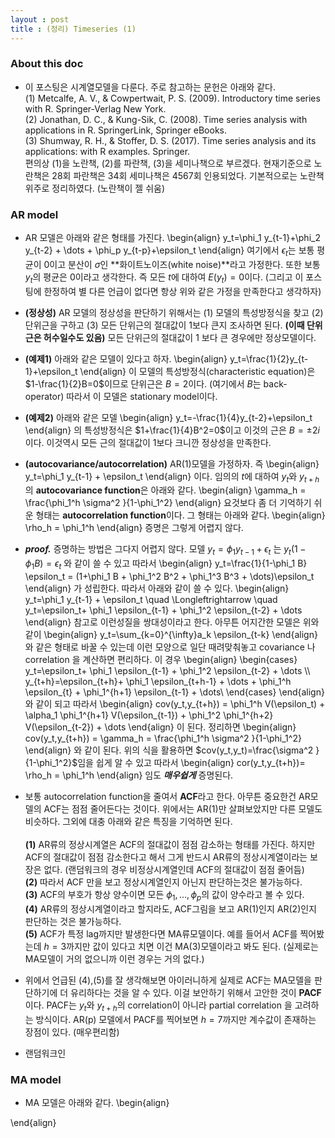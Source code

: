```yaml
---
layout : post 
title : (정리) Timeseries (1)
---
```


### About this doc 

- 이 포스팅은 시계열모델을 다룬다. 주로 참고하는 문헌은 아래와 같다. <br/>
(1) Metcalfe, A. V., & Cowpertwait, P. S. (2009). Introductory time series with R. Springer-Verlag New York. <br/>
(2) Jonathan, D. C., & Kung-Sik, C. (2008). Time series analysis with applications in R. SpringerLink, Springer eBooks. <br/>
(3) Shumway, R. H., & Stoffer, D. S. (2017). Time series analysis and its applications: with R examples. Springer. <br/>
편의상 (1)을 노란책, (2)를 파란책, (3)을 세미나책으로 부르겠다. 현재기준으로 노란책은 28회 파란책은 34회 세미나책은 4567회 인용되었다. 기본적으로는 노란책위주로 정리하였다. (노란책이 젤 쉬움) 

### AR model
- AR 모델은 아래와 같은 형태를 가진다. 
\begin{align}
y_t=\phi_1 y_{t-1}+\phi_2 y_{t-2} + \dots + \phi_p y_{t-p}+\epsilon_t 
\end{align}
여기에서 $\epsilon_t$는 보통 평균이 $0$이고 분산이 $\sigma$인 **화이트노이즈(white noise)**라고 가정한다. 또한 보통 $y_t$의 평균은 $0$이라고 생각한다. 즉 모든 $t$에 대하여 $E(y_t)=0$이다. (그리고 이 포스팅에 한정하여 별 다른 언급이 없다면 항상 위와 같은 가정을 만족한다고 생각하자) 

- **(정상성)** AR 모델의 정상성을 판단하기 위해서는 (1) 모델의 특성방정식을 찾고 (2) 단위근을 구하고 (3) 모든 단위근의 절대값이 $1$보다 큰지 조사하면 된다. **(이때 단위근은 허수일수도 있음)** 모든 단위근의 절대값이 $1$ 보다 큰 경우에만 정상모델이다. 

- **(예제1)** 아래와 같은 모델이 있다고 하자. 
\begin{align}
y_t=\frac{1}{2}y_{t-1}+\epsilon_t
\end{align}
이 모델의 특성방정식(characteristic equation)은 $1-\frac{1}{2}B=0$이므로 단위근은 $B=2$이다. (여기에서 $B$는 back-operator) 따라서 이 모델은 stationary model이다. 

- **(예제2)** 아래와 같은 모델
\begin{align}
y_t=-\frac{1}{4}y_{t-2}+\epsilon_t
\end{align}
의 특성방정식은 $1+\frac{1}{4}B^2=0$이고 이것의 근은 $B=\pm 2i$이다. 이것역시 모든 근의 절대값이 $1$보다 크니깐 정상성을 만족한다. 

- **(autocovariance/autocorrelation)** AR(1)모델을 가정하자. 즉 
\begin{align}
y_t=\phi_1 y_{t-1} + \epsilon_t 
\end{align}
이다. 임의의 $t$에 대하여 $y_t$와 $y_{t+h}$의 **autocovariance function**은 아래와 같다. 
\begin{align}
\gamma_h = \frac{\phi_1^h \sigma^2 }{1-\phi_1^2}
\end{align}
요것보다 좀 더 기억하기 쉬운 형태는 **autocorrelation function**이다. 그 형태는 아래와 같다. 
\begin{align}
\rho_h = \phi_1^h
\end{align}
증명은 그렇게 어렵지 않다. 

- ***proof.*** 증명하는 방법은 그다지 어렵지 않다. 모델 $y_t=\phi_1 y_{t-1} + \epsilon_t$ 는 
$y_t(1-\phi_1 B)=\epsilon_t$ 와 같이 쓸 수 있고 따라서 
\begin{align}
y_t=\frac{1}{1-\phi_1 B} \epsilon_t = (1+\phi_1 B + \phi_1^2 B^2 + \phi_1^3 B^3 + \dots)\epsilon_t 
\end{align}
가 성립한다. 따라서 아래와 같이 쓸 수 있다. 
\begin{align}
y_t=\phi_1 y_{t-1} + \epsilon_t \quad \Longleftrightarrow  \quad y_t=\epsilon_t+ \phi_1 \epsilon_{t-1} + \phi_1^2 \epsilon_{t-2} + \dots
\end{align} 
참고로 이런성질을 쌍대성이라고 한다. 아무튼 어지간한 모델은 위와 같이 
\begin{align}
y_t=\sum_{k=0}^{\infty}a_k \epsilon_{t-k}
\end{align}
와 같은 형태로 바꿀 수 있는데 이런 모양으로 일단 때려맞춰놓고 covariance 나 correlation 을 계산하면 편리하다. 이 경우 
\begin{align}
\begin{cases}
y_t=\epsilon_t+ \phi_1 \epsilon_{t-1} + \phi_1^2 \epsilon_{t-2} + \dots \\\\ 
y_{t+h}=\epsilon_{t+h}+ \phi_1 \epsilon_{t+h-1} + \dots + \phi_1^h \epsilon_{t} + \phi_1^{h+1} \epsilon_{t-1} + \dots\\ 
\end{cases}
\end{align}
와 같이 되고 따라서 
\begin{align}
cov(y_t,y_{t+h}) = \phi_1^h V(\epsilon_t) + \alpha_1 \phi_1^{h+1} V(\epsilon_{t-1}) +  \phi_1^2 \phi_1^{h+2} V(\epsilon_{t-2}) + \dots
\end{align}
이 된다. 정리하면 
\begin{align}
cov(y_t,y_{t+h}) = \gamma_h = \frac{\phi_1^h \sigma^2 }{1-\phi_1^2}
\end{align}
와 같이 된다. 위의 식을 활용하면 $cov(y_t,y_t)=\frac{\sigma^2 }{1-\phi_1^2}$임을 쉽게 알 수 있고 따라서 
\begin{align}
cor(y_t,y_{t+h})= \rho_h = \phi_1^h 
\end{align}
임도 ***매우쉽게*** 증명된다. 

- 보통 autocorrelation function을 줄여서 **ACF**라고 한다. 아무튼 중요한건 AR모델의 ACF는 점점 줄어든다는 것이다. 위에서는 AR(1)만 살펴보았지만 다른 모델도 비슷하다. 그외에 대충 아래와 같은 특징을 기억하면 된다. <br/><br/>
**(1)** AR류의 정상시계열은 ACF의 절대값이 점점 감소하는 형태를 가진다. 하지만 ACF의 절대값이 점점 감소한다고 해서 그게 반드시 AR류의 정상시계열이라는 보장은 없다. (랜덤워크의 경우 비정상시계열인데 ACF의 절대값이 점점 줄어듬) <br/>
**(2)** 따라서 ACF 만을 보고 정상시계열인지 아닌지 판단하는것은 불가능하다. <br/>
**(3)** ACF의 부호가 항상 양수이면 모든 $\phi_1,\dots,\phi_p$의 값이 양수라고 볼 수 있다. <br/>
**(4)** AR류의 정상시계열이라고 할지라도, ACF그림을 보고 AR(1)인지 AR(2)인지 판단하는 것은 불가능하다. <br/>
**(5)** ACF가 특정 lag까지만 발생한다면 MA류모델이다. 예를 들어서 ACF를 찍어봤는데 $h=3$까지만 값이 있다고 치면 이건 MA(3)모델이라고 봐도 된다. (실제로는 MA모델이 거의 없으니까 이런 경우는 거의 없다.) <br/>

- 위에서 언급된 (4),(5)를 잘 생각해보면 아이러니하게 실제로 ACF는 MA모델을 판단하기에 더 유리하다는 것을 알 수 있다. 이걸 보안하기 위해서 고안한 것이 **PACF**이다. PACF는 $y_t$와 $y_{t+h}$의 correlation이 아니라 partial correlation 을 고려하는 방식이다. AR(p) 모델에서 PACF를 찍어보면 $h=7$까지만 계수값이 존재하는 장점이 있다. (매우편리함) 

- 랜덤워크인 

### MA model

- MA 모델은 아래와 같다. 
\begin{align}

\end{align}
